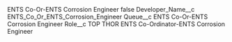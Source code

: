<?xml version="1.0" encoding="UTF-8"?>
<CustomMetadata xmlns="http://soap.sforce.com/2006/04/metadata" xmlns:xsi="http://www.w3.org/2001/XMLSchema-instance" xmlns:xsd="http://www.w3.org/2001/XMLSchema">
    <label>ENTS Co-Or-ENTS Corrosion Engineer</label>
    <protected>false</protected>
    <values>
        <field>Developer_Name__c</field>
        <value xsi:type="xsd:string">ENTS_Co_Or_ENTS_Corrosion_Engineer</value>
    </values>
    <values>
        <field>Queue__c</field>
        <value xsi:type="xsd:string">ENTS Co-Or-ENTS Corrosion Engineer</value>
    </values>
    <values>
        <field>Role__c</field>
        <value xsi:type="xsd:string">TOP THOR ENTS Co-Ordinator-ENTS Corrosion Engineer</value>
    </values>
</CustomMetadata>
